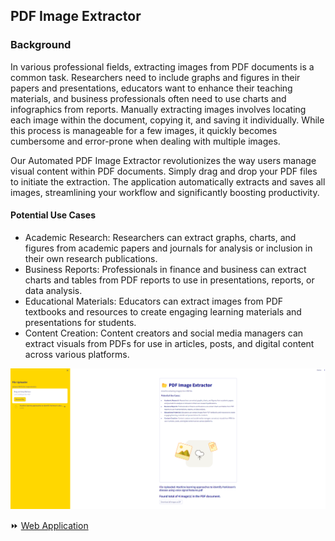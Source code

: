 ## PDF Image Extractor

### Background

In various professional fields, extracting images from PDF documents is a common task. Researchers need to include graphs and figures in their papers and presentations, educators want to enhance their teaching materials, and business professionals often need to use charts and infographics from reports. Manually extracting images involves locating each image within the document, copying it, and saving it individually. While this process is manageable for a few images, it quickly becomes cumbersome and error-prone when dealing with multiple images.

Our Automated PDF Image Extractor revolutionizes the way users manage visual content within PDF documents. Simply drag and drop your PDF files to initiate the extraction. The application automatically extracts and saves all images, streamlining your workflow and significantly boosting productivity.

#### Potential Use Cases
- Academic Research: Researchers can extract graphs, charts, and figures from academic papers and journals for analysis or inclusion in their own research publications.
- Business Reports: Professionals in finance and business can extract charts and tables from PDF reports to use in presentations, reports, or data analysis.
- Educational Materials: Educators can extract images from PDF textbooks and resources to create engaging learning materials and presentations for students.
- Content Creation: Content creators and social media managers can extract visuals from PDFs for use in articles, posts, and digital content across various platforms.

![app](img/app.png)

<div>⏩ <a href ="https://shihjen-pdf-imageextractor-app-473w1q.streamlit.app/">Web Application</a></div>